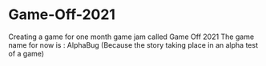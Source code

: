 # Game-Off-2021
Creating a game for one month game jam called Game Off 2021
The game name for now is : AlphaBug (Because the story taking place in an alpha test of a game)
